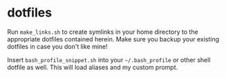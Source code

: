 # dotfiles

Run `make_links.sh` to create symlinks in your home directory
to the appropriate dotfiles contained herein. Make sure you
backup your existing dotfiles in case you don't like mine!

Insert `bash_profile_snippet.sh` into your `~/.bash_profile`
or other shell dotfile as well. This will load aliases and
my custom prompt.
